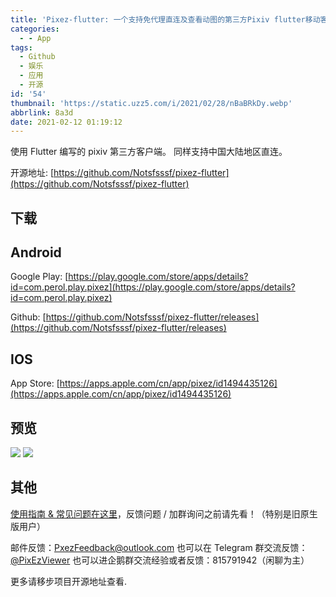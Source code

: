 ```yaml
---
title: 'Pixez-flutter: 一个支持免代理直连及查看动图的第三方Pixiv flutter移动客户端'
categories:
  - - App
tags:
  - Github
  - 娱乐
  - 应用
  - 开源
id: '54'
thumbnail: 'https://static.uzz5.com/i/2021/02/28/nBaBRkDy.webp'
abbrlink: 8a3d
date: 2021-02-12 01:19:12
---
```



使用 Flutter 编写的 pixiv 第三方客户端。 同样支持中国大陆地区直连。 

开源地址: [https://github.com/Notsfsssf/pixez-flutter](https://github.com/Notsfsssf/pixez-flutter)

## 下载

## Android

Google Play: [https://play.google.com/store/apps/details?id=com.perol.play.pixez](https://play.google.com/store/apps/details?id=com.perol.play.pixez) 

Github: [https://github.com/Notsfsssf/pixez-flutter/releases](https://github.com/Notsfsssf/pixez-flutter/releases)

## IOS

App Store: [https://apps.apple.com/cn/app/pixez/id1494435126](https://apps.apple.com/cn/app/pixez/id1494435126)

## 预览

![](https://static.uzz5.com/i/2021/02/28/439OK9d3.webp) ![](https://static.uzz5.com/i/2021/02/28/NOdBJcrz.webp)

## 其他

[使用指南 & 常见问题在这里](https://github.com/Notsfsssf/pixez-flutter/blob/master/.github/FAQ.md)，反馈问题 / 加群询问之前请先看！（特别是旧原生版用户） 

邮件反馈：[PxezFeedback@outlook.com](mailto:PxezFeedback@outlook.com) 也可以在 Telegram 群交流反馈：[@PixEzViewer](https://t.me/PixEzViewer) 也可以进企鹅群交流经验或者反馈：815791942（闲聊为主） 

更多请移步项目开源地址查看.